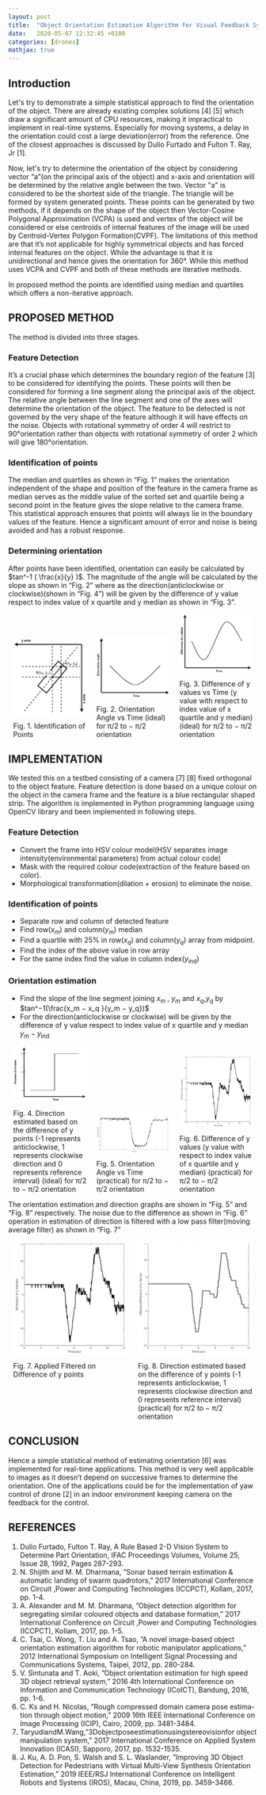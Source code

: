 ```yaml
---
layout: post
title:  "Object Orientation Estimation Algorithm for Visual Feedback Systems"
date:   2020-05-07 12:32:45 +0100
categories: [drones]
mathjax: true
---
```


## Introduction

Let's try to demonstrate a simple statistical approach to find the orientation of the object. There are already existing complex solutions [4] [5] which draw a significant amount of CPU resources, making it impractical to implement in real-time systems. Especially for moving systems, a delay in the orientation could cost a large deviation(error) from the reference. One of the closest approaches is discussed by Dulio Furtado and Fulton T. Ray, Jr [1].

Now, let's try to determine the orientation of the object by considering vector “a”(on the principal axis of the object) and x-axis and orientation will be determined by the relative angle between the two. Vector "a" is considered to be the shortest side of the triangle. The triangle will be formed by system generated points. These points can be generated by two methods, if it depends on the shape of the object then Vector-Cosine Polygonal Approximation (VCPA) is used and vertex of the object will be considered or else centroids of internal features of the image will be used by Centroid-Vertex Polygon Formation(CVPF). The limitations of this method are that it’s not applicable for highly symmetrical objects and has forced internal features on the object. While the advantage is that it is unidirectional and hence gives the orientation for 360°. While this method uses VCPA and CVPF and both of these methods are iterative methods.

In proposed method the points are identified using median and quartiles which offers a non-iterative approach.

## PROPOSED METHOD

The method is divided into three stages.

### Feature Detection
It’s a crucial phase which determines the boundary region of the feature [3] to be considered for identifying the points. These points will then be considered for forming a line segment along the principal axis of the object. The relative angle between the line segment and one of the axes will determine the orientation of the object. The feature to be detected is not governed by the very shape of the feature although it will have effects on the noise. Objects with rotational symmetry of order 4 will restrict to 90°orientation rather than objects with rotational symmetry of order 2 which will give 180°orientation.

### Identification of points
The median and quartiles as shown in “Fig. 1” makes the orientation independent of the shape and position of the feature in the camera frame as median serves as the middle value of the sorted set and quartile being a second point in the feature gives the slope relative to the camera frame. This statistical approach ensures that points will always lie in the boundary values of the feature. Hence a significant amount of error and noise is being avoided and has a robust response.

### Determining orientation
After points have been identified, orientation can easily be calculated by
$tan^-1 ( \frac{x}{y} )$. The magnitude of the angle will be calculated by the slope as shown in “Fig. 2” where as the direction(anticlockwise or clockwise)(shown in “Fig. 4”) will be given by the difference of y value respect to index value of x quartile and y median as shown in “Fig. 3”.

<div style="display: flex; justify-content: space-around; align-items: flex-end;">
  <figure style="flex: 1; margin: 0 10px;">
    <img src="/assets/images/object_est_fig1.png" alt="Image 1 Description" style="width: 100%;">
    <figcaption style="margin-top: 10px; word-wrap: break-word;">Fig. 1. Identification of Points</figcaption>
  </figure>
  <figure style="flex: 1; margin: 0 10px;">
    <img src="/assets/images/object_est_fig2.png" alt="Image 2 Description" style="width: 100%;">
    <figcaption style="margin-top: 10px; word-wrap: break-word;">Fig. 2. Orientation Angle vs Time (ideal) for π/2 to − π/2 orientation</figcaption>
  </figure>
  <figure style="flex: 1; margin: 0 10px;">
    <img src="/assets/images/object_est_fig3.png" alt="Image 3 Description" style="width: 100%;">
    <figcaption style="margin-top: 10px; word-wrap: break-word;">Fig. 3. Difference of y values vs Time (y value with respect to index value of x quartile and y median) (ideal) for π/2 to − π/2 orientation</figcaption>
  </figure>
</div>

## IMPLEMENTATION

We tested this on a testbed consisting of a camera [7] [8] fixed orthogonal to the object feature. Feature detection is done based on a unique colour on the object in the camera frame and the feature is a blue rectangular shaped strip. The algorithm is implemented in Python programming language using OpenCV library and been implemented in following steps.

### Feature Detection
- Convert the frame into HSV colour model(HSV separates image intensity(environmental parameters) from actual colour code)
- Mask with the required colour code(extraction of the feature based on color).
- Morphological transformation(dilation + erosion) to eliminate the noise.

### Identification of points
- Separate row and column of detected feature
- Find row($x_m$) and column($y_m$) median
- Find a quartile with 25% in row($x_q$) and column($y_q$) array
from midpoint.
- Find the index of the above value in row array
- For the same index find the value in column index($y_{\text{ind}}$)

### Orientation estimation
- Find the slope of the line segment joining $x_m$ , $y_m$ and $x_q$,$y_q$ by $tan^−1(\frac{x_m − x_q }{y_m − y_q})$
- For the direction(anticlockwise or clockwise) will be
given by the difference of y value respect to index value of x quartile and y median $y_m − y_{\text{ind}}$


<div style="display: flex; justify-content: space-around; align-items: flex-end;">
	<figure style="flex: 1; margin: 0 10px;">
		<img src="/assets/images/object_est_fig4.png" alt="Image 1 Description" style="width: 100%;">
		<figcaption style="margin-top: 10px; word-wrap: break-word;">Fig. 4. Direction estimated based on the difference of y points (-1 represents anticlockwise, 1 represents clockwise direction and 0 represents reference interval) (ideal) for π/2 to − π/2 orientation</figcaption>
	</figure>
	<figure style="flex: 1; margin: 0 10px;">
		<img src="/assets/images/object_est_fig5.png" alt="Image 2 Description" style="width: 100%;">
		<figcaption style="margin-top: 10px; word-wrap: break-word;">Fig. 5. Orientation Angle vs Time (practical) for π/2 to − π/2 orientation</figcaption>
	</figure>
	<figure style="flex: 1; margin: 0 10px;">
		<img src="/assets/images/object_est_fig6.png" alt="Image 3 Description" style="width: 100%;">
		<figcaption style="margin-top: 10px; word-wrap: break-word;">Fig. 6. Difference of y values (y value with respect to index value of x quartile and y median) (practical) for π/2 to − π/2 orientation</figcaption>
	</figure>
</div>


The orientation estimation and direction graphs are shown in “Fig. 5” and “Fig. 8” respectively. The noise due to the difference as shown in “Fig. 6” operation in estimation of direction is filtered with a low pass filter(moving average filter) as shown in “Fig. 7”

<div style="display: flex; justify-content: space-between;">
  <figure style="flex: 1; margin: 0 10px;">
    <img src="/assets/images/object_est_fig6.png" alt="Image 1 Description" style="max-width: 100%; height: auto;">
    <figcaption style="margin-top: 10px;">Fig. 7. Applied Filtered on Difference of y points</figcaption>
  </figure>
  <figure style="flex: 1; margin: 0 10px;">
    <img src="/assets/images/object_est_fig7.png" alt="Image 2 Description" style="max-width: 100%; height: auto;">
    <figcaption style="margin-top: 10px;">Fig. 8. Direction estimated based on the difference of y points (-1 represents anticlockwise, 1 represents clockwise direction and 0 represents reference interval) (practical) for π/2 to − π/2 orientation</figcaption>
  </figure>
</div>

## CONCLUSION
Hence a simple statistical method of estimating orientation [6] was implemented for real-time applications. This method is very well applicable to images as it doesn’t depend on successive frames to determine the orientation. One of the applications could be for the implementation of yaw control of drone [2] in an indoor environment keeping camera on the feedback for the control.

## REFERENCES
1. Dulio Furtado, Fulton T. Ray, A Rule Based 2-D Vision System to Determine Part Orientation, IFAC Proceedings Volumes, Volume 25, Issue 28, 1992, Pages 287-293.
2. N. Shijith and M. M. Dharmana, ”Sonar based terrain estimation & automatic landing of swarm quadrotors,” 2017 International Conference on Circuit ,Power and Computing Technologies (ICCPCT), Kollam, 2017, pp. 1-4.
3. A. Alexander and M. M. Dharmana, ”Object detection algorithm for segregating similar coloured objects and database formation,” 2017 International Conference on Circuit ,Power and Computing Technologies (ICCPCT), Kollam, 2017, pp. 1-5.
4. C. Tsai, C. Wong, T. Liu and A. Tsao, ”A novel image-based object orientation estimation algorithm for robotic manipulator applications,” 2012 International Symposium on Intelligent Signal Processing and Communications Systems, Taipei, 2012, pp. 280-284.
5. V. Sintunata and T. Aoki, ”Object orientation estimation for high speed 3D object retrieval system,” 2016 4th International Conference on Information and Communication Technology (ICoICT), Bandung, 2016, pp. 1-6.
6. C. Ks and H. Nicolas, ”Rough compressed domain camera pose estima- tion through object motion,” 2009 16th IEEE International Conference on Image Processing (ICIP), Cairo, 2009, pp. 3481-3484.
7. TaryudiandM.Wang,”3Dobjectposeestimationusingstereovisionfor object manipulation system,” 2017 International Conference on Applied System Innovation (ICASI), Sapporo, 2017, pp. 1532-1535.
8. J. Ku, A. D. Pon, S. Walsh and S. L. Waslander, ”Improving 3D Object Detection for Pedestrians with Virtual Multi-View Synthesis Orientation Estimation,” 2019 IEEE/RSJ International Conference on Intelligent Robots and Systems (IROS), Macau, China, 2019, pp. 3459-3466.
